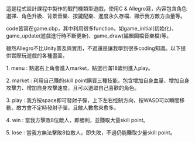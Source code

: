 <p>這是程式設計課程中製作的戰鬥機類型遊戲，使用C & Allegro寫，內容包含角色選擇、角色升級、背景音樂、按鍵配樂、進度永久存檔、顯示我方敵方血量等。<p>
<p>code皆寫在game.cbp，其中利用很多function，如game_initial(初始化)、game_update(遊戲進行時不斷更新)、game_draw(編輯圖檔音樂檔)等。<p>
<p>雖然Allegro不比Unity普及與實用，不過還是讓我學到很多coding知識。以下提供實際玩遊戲的各種畫面。<p>
<p>1. menu : 點選右上角會進入market，點選已滿18歲則進入play。<p>
<p>2. market : 利用自己賺的skill point購買三種技能，包含增加自身血量、增加自身攻擊力、增加自身攻擊速度，且可以選取自己喜歡的角色。<p>
<p>3. play : 我方按space即可發射子彈，上下左右控制方向，按WASD可以瞬間移動。敵方會不定時發射子彈，且敵人數愈來愈多。<p>
<p>4. win : 當我方擊敗8位敵人，即勝利，並賺取大量skill point。<p>
<p>5. lose : 當我方無法擊敗8位敵人，即失敗，不過仍能賺取少量skill point。<p>

